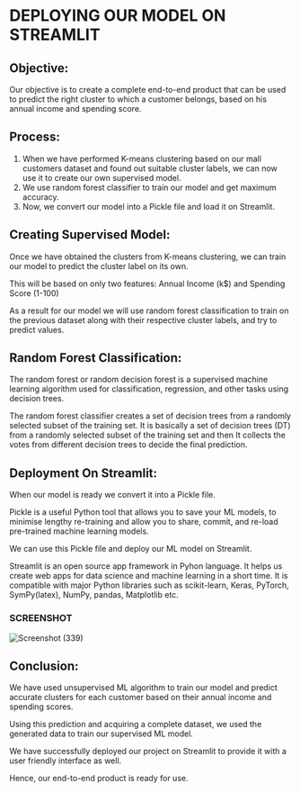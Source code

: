 # DEPLOYING OUR MODEL ON STREAMLIT

## **Objective:**

Our objective is to create a complete end-to-end product that can be used to predict the right cluster to which a customer belongs, based on his annual income and spending score. 

## **Process:**

1. When we have performed K-means clustering based on our mall customers dataset and found out suitable cluster labels, we can now use it to create our own supervised model.
2. We use random forest classifier to train our model and get maximum accuracy.
3. Now, we convert our model into a Pickle file and load it on Streamlit. 

## **Creating Supervised Model:**

Once we have obtained the clusters from K-means clustering, we can train our model to predict the cluster label on its own.

This will be based on only two features: Annual Income (k$) and Spending Score (1-100)

As a result for our model we will use random forest classification to train on the previous dataset along with their respective cluster labels, and try to predict values.

## **Random Forest Classification:**

The random forest or random decision forest is a supervised machine learning algorithm used for classification, regression, and other tasks using decision trees.

The random forest classifier creates a set of decision trees from a randomly selected subset of the training set. It is basically a set of decision trees (DT) from a randomly selected subset of the training set and then It collects the votes from different decision trees to decide the final prediction.

## **Deployment On Streamlit:**

When our model is ready we convert it into a Pickle file.


Pickle is a useful Python tool that allows you to save your ML models, to minimise lengthy re-training and allow you to share, commit, and re-load pre-trained machine learning models. 

We can use this Pickle file and deploy our ML model on Streamlit. 

Streamlit is an open source app framework in Pyhon language. It helps us create web apps for data science and machine learning in a short time. It is compatible with major Python libraries such as scikit-learn, Keras, PyTorch, SymPy(latex), NumPy, pandas, Matplotlib etc.


### SCREENSHOT

![Screenshot (339)](https://user-images.githubusercontent.com/73705676/208522859-dc034ec1-02bd-42f7-8887-4e9661901a34.png)

## **Conclusion:**

We have used unsupervised ML algorithm to train our model and predict accurate clusters for each customer based on their annual income and spending scores. 

Using this prediction and acquiring a complete dataset, we used the generated data to train our supervised ML model. 

We have successfully deployed our project on Streamlit to provide it with a user friendly interface as well. 

Hence, our end-to-end product is ready for use. 
